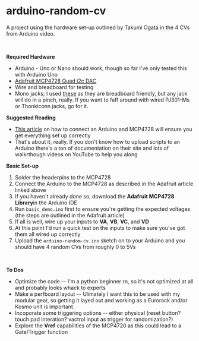 # arduino-random-cv
<p>A project using the hardware set-up outlined by Takumi Ogata in the <a target="_blank href="https://youtu.be/PaWp6zny83I?si=1tmL2BKSnuteJ7N7">4 CVs from Arduino video</a>.</p>
<br/>
<p><b>Required Hardware</b></p>
<ul><li>Arduino - Uno or Nano should work, though so far I've only tested this with Arduino Uno</li>
    <li><a target="_blank" href="https://www.adafruit.com/product/4470">Adafruit MCP4728 Quad i2c DAC</a></li>
    <li>Wire and breadboard for testing</li>
    <li>Mono jacks; I used <a target="_blank" href="https://www.digikey.ca/en/products/detail/kycon-inc/STX-3120-3B/9990113">these</a> as they are breadboard friendly, but any jack will do in a pinch, really. 
        If you want to faff around with wired PJ301-Ms or Thonkiconn jacks, go for it.</li></ul>
<p><b>Suggested Reading</b></p>
<ul><li><a target="_blank" href="https://learn.adafruit.com/adafruit-mcp4728-i2c-quad-dac/arduino">This article</a> on how to connect an Arduino and MCP4728 will ensure you get everything set up correctly</li>
    <li>That's about it, really. If you don't know how to upload scripts to an Arduino there's a ton of documentation on <a target="_blank">their site</a> and lots of walkrthough videos on YouTube to 
      help you along</li></ul>
<p><b>Basic Set-up</b></p>
<ol><li>Solder the headerpins to the MCP4728</li>
    <li>Connect the Arduino to the MCP4728 as described in the Adafruit article linked above</li>
    <li>If you haven't already done so, download the <b>Adafruit MCP4728 Library</b>in the Arduino IDE</li> 
    <li>Run <code>basic_demo.ino</code> first to ensure you're getting the expected voltages (the steps are outlined in the Adafruit article) </li>
    <li>If all is well, wire up your inputs to <b>VA</b>, <b>VB</b>, <b>VC</b>, and <b>VD</b></li>
    <li>At this point I'd run a quick test on the inputs to make sure you've got them all wired up correctly</li>
    <li>Upload the <code>arduino-random-cv.ino</code> sketch on to your Arduino and you should have 4 random CVs from roughly 0 to 5Vs</li></ol>
    <br/>
    <p><b>To Dos</b></p>
    <ul><li>Optimize the code -- I'm a python beginner rn, so it's not optimized at all and probably looks whack to experts</li>
        <li>Make a perfboard layout -- Ulimately I want this to be used with my modular gear, so getting it layed out and working as a Eurorack and/or Kosmo unit is important.</li>
        <li>Incoporate some triggering options -- either physical (reset button? touch pad interation? vactrol input as trigger for randomization?)</li>
        <li>Explore the <b>Vref</b> capabilities of the MCP4720 as this could lead to a Gate/Trigger function</li></ul>
